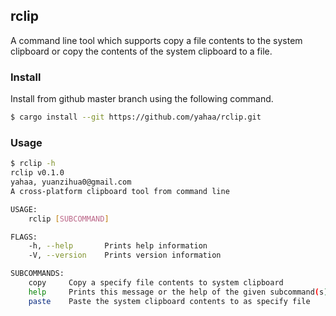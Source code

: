 ## rclip
A command line tool which supports copy a file contents to the system clipboard or copy the contents of the system clipboard to a file. 

### Install 
Install from github master branch using the following command.
```bash
$ cargo install --git https://github.com/yahaa/rclip.git
```
### Usage
```bash
$ rclip -h
rclip v0.1.0
yahaa, yuanzihua0@gmail.com
A cross-platform clipboard tool from command line

USAGE:
    rclip [SUBCOMMAND]

FLAGS:
    -h, --help       Prints help information
    -V, --version    Prints version information

SUBCOMMANDS:
    copy     Copy a specify file contents to system clipboard
    help     Prints this message or the help of the given subcommand(s)
    paste    Paste the system clipboard contents to as specify file

```